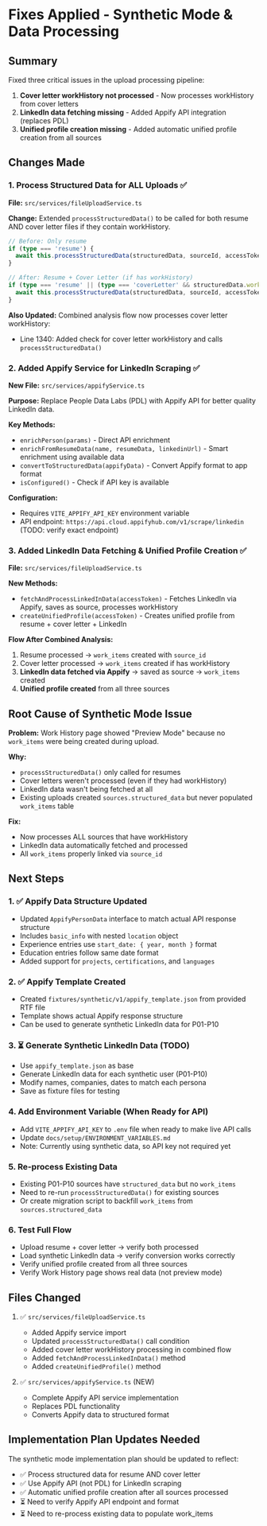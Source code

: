 # Fixes Applied - Synthetic Mode & Data Processing

## Summary
Fixed three critical issues in the upload processing pipeline:
1. **Cover letter workHistory not processed** - Now processes workHistory from cover letters
2. **LinkedIn data fetching missing** - Added Appify API integration (replaces PDL)
3. **Unified profile creation missing** - Added automatic unified profile creation from all sources

## Changes Made

### 1. Process Structured Data for ALL Uploads ✅

**File:** `src/services/fileUploadService.ts`

**Change:** Extended `processStructuredData()` to be called for both resume AND cover letter files if they contain workHistory.

```typescript
// Before: Only resume
if (type === 'resume') {
  await this.processStructuredData(structuredData, sourceId, accessToken);
}

// After: Resume + Cover Letter (if has workHistory)
if (type === 'resume' || (type === 'coverLetter' && structuredData.workHistory && Array.isArray(structuredData.workHistory) && structuredData.workHistory.length > 0)) {
  await this.processStructuredData(structuredData, sourceId, accessToken);
}
```

**Also Updated:** Combined analysis flow now processes cover letter workHistory:
- Line 1340: Added check for cover letter workHistory and calls `processStructuredData()`

### 2. Added Appify Service for LinkedIn Scraping ✅

**New File:** `src/services/appifyService.ts`

**Purpose:** Replace People Data Labs (PDL) with Appify API for better quality LinkedIn data.

**Key Methods:**
- `enrichPerson(params)` - Direct API enrichment
- `enrichFromResumeData(name, resumeData, linkedinUrl)` - Smart enrichment using available data
- `convertToStructuredData(appifyData)` - Convert Appify format to app format
- `isConfigured()` - Check if API key is available

**Configuration:**
- Requires `VITE_APPIFY_API_KEY` environment variable
- API endpoint: `https://api.cloud.appifyhub.com/v1/scrape/linkedin` (TODO: verify exact endpoint)

### 3. Added LinkedIn Data Fetching & Unified Profile Creation ✅

**File:** `src/services/fileUploadService.ts`

**New Methods:**
- `fetchAndProcessLinkedInData(accessToken)` - Fetches LinkedIn via Appify, saves as source, processes workHistory
- `createUnifiedProfile(accessToken)` - Creates unified profile from resume + cover letter + LinkedIn

**Flow After Combined Analysis:**
1. Resume processed → `work_items` created with `source_id`
2. Cover letter processed → `work_items` created if has workHistory
3. **LinkedIn data fetched via Appify** → saved as source → `work_items` created
4. **Unified profile created** from all three sources

## Root Cause of Synthetic Mode Issue

**Problem:** Work History page showed "Preview Mode" because no `work_items` were being created during upload.

**Why:**
- `processStructuredData()` only called for resumes
- Cover letters weren't processed (even if they had workHistory)
- LinkedIn data wasn't being fetched at all
- Existing uploads created `sources.structured_data` but never populated `work_items` table

**Fix:**
- Now processes ALL sources that have workHistory
- LinkedIn data automatically fetched and processed
- All `work_items` properly linked via `source_id`

## Next Steps

### 1. ✅ Appify Data Structure Updated
- Updated `AppifyPersonData` interface to match actual API response structure
- Includes `basic_info` with nested `location` object
- Experience entries use `start_date: { year, month }` format
- Education entries follow same date format
- Added support for `projects`, `certifications`, and `languages`

### 2. ✅ Appify Template Created
- Created `fixtures/synthetic/v1/appify_template.json` from provided RTF file
- Template shows actual Appify response structure
- Can be used to generate synthetic LinkedIn data for P01-P10

### 3. ⏳ Generate Synthetic LinkedIn Data (TODO)
- Use `appify_template.json` as base
- Generate LinkedIn data for each synthetic user (P01-P10)
- Modify names, companies, dates to match each persona
- Save as fixture files for testing

### 4. Add Environment Variable (When Ready for API)
- Add `VITE_APPIFY_API_KEY` to `.env` file when ready to make live API calls
- Update `docs/setup/ENVIRONMENT_VARIABLES.md`
- Note: Currently using synthetic data, so API key not required yet

### 5. Re-process Existing Data
- Existing P01-P10 sources have `structured_data` but no `work_items`
- Need to re-run `processStructuredData()` for existing sources
- Or create migration script to backfill `work_items` from `sources.structured_data`

### 6. Test Full Flow
- Upload resume + cover letter → verify both processed
- Load synthetic LinkedIn data → verify conversion works correctly
- Verify unified profile created from all three sources
- Verify Work History page shows real data (not preview mode)

## Files Changed

1. ✅ `src/services/fileUploadService.ts`
   - Added Appify service import
   - Updated `processStructuredData()` call condition
   - Added cover letter workHistory processing in combined flow
   - Added `fetchAndProcessLinkedInData()` method
   - Added `createUnifiedProfile()` method

2. ✅ `src/services/appifyService.ts` (NEW)
   - Complete Appify API service implementation
   - Replaces PDL functionality
   - Converts Appify data to structured format

## Implementation Plan Updates Needed

The synthetic mode implementation plan should be updated to reflect:
- ✅ Process structured data for resume AND cover letter
- ✅ Use Appify API (not PDL) for LinkedIn scraping
- ✅ Automatic unified profile creation after all sources processed
- ⏳ Need to verify Appify API endpoint and format
- ⏳ Need to re-process existing data to populate work_items

